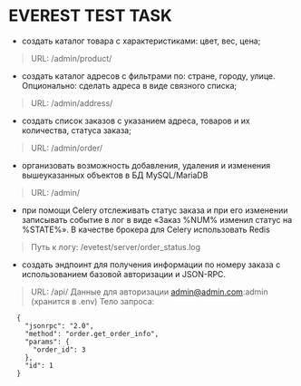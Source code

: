 # EVEREST TEST TASK

- создать каталог товара с характеристиками: цвет, вес, цена;
> URL: /admin/product/

- создать каталог адресов с фильтрами по: стране, городу, улице. Опционально: сделать адреса в виде связного списка;
> URL: /admin/address/

- создать список заказов с указанием адреса, товаров и их количества, статуса заказа;
> URL: /admin/order/

- организовать возможность добавления, удаления и изменения вышеуказанных объектов в БД MySQL/MariaDB
> URL: /admin/

- при помощи Celery отслеживать статус заказа и при его изменении записывать событие в лог в виде «Заказ %NUM% изменил статус на %STATE%». В качестве брокера для Celery использовать Redis
> Путь к логу: /evetest/server/order_status.log

- создать эндпоинт для получения информации по номеру заказа с использованием базовой авторизации и JSON-RPC.
> URL: /api/
> Данные для авторизации admin@admin.com:admin (хранится в .env)
> Тело запроса:
```
  {
    "jsonrpc": "2.0",
    "method": "order.get_order_info",
    "params": {
      "order_id": 3
    },
    "id": 1
  }
```

